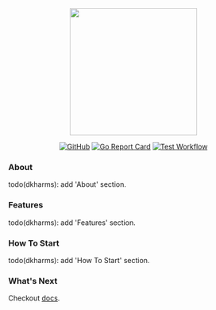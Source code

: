 <div align="center">

  <img width="256" height="256" src="https://github.com/dkharms/pool/assets/29202384/0645ee42-4319-4fc5-8d8c-568c2897cf9d">

</div>

<div align="center">

  <a href="">![GitHub](https://img.shields.io/github/license/dkharms/pool)</a>
  <a href="">![Go Report Card](https://goreportcard.com/badge/github.com/dkharms/pool)</a>
  <a href="">![Test Workflow](https://github.com/dkharms/pool/actions/workflows/test.yml/badge.svg)</a>

</div>

### About

todo(dkharms): add 'About' section.

### Features

todo(dkharms): add 'Features' section.

### How To Start

todo(dkharms): add 'How To Start' section.

### What's Next

Checkout [docs](https://pkg.go.dev/github.com/dkharms/pool).

